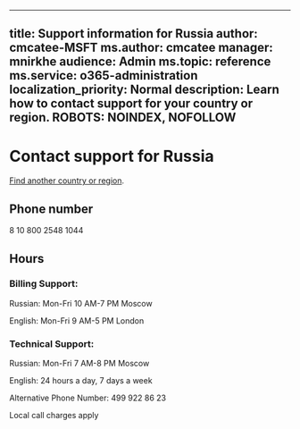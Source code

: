 ﻿
---                                
title: Support information for Russia
author: cmcatee-MSFT
ms.author: cmcatee
manager: mnirkhe
audience: Admin
ms.topic: reference
ms.service: o365-administration
localization_priority: Normal
description: Learn how to contact support for your country or region.
ROBOTS: NOINDEX, NOFOLLOW
---

# Contact support for Russia

[Find another country or region](CernSupportTest1.md). <!--This should go to the parent "Contact support" topic-->

## Phone number
8 10 800 2548 1044

## Hours
### Billing Support:

Russian: Mon-Fri 10 AM-7 PM Moscow

English: Mon-Fri 9 AM-5 PM London

### Technical Support:

Russian: Mon-Fri 7 AM-8 PM Moscow

English: 24 hours a day, 7 days a week

Alternative Phone Number: 499 922 86 23

Local call charges apply


